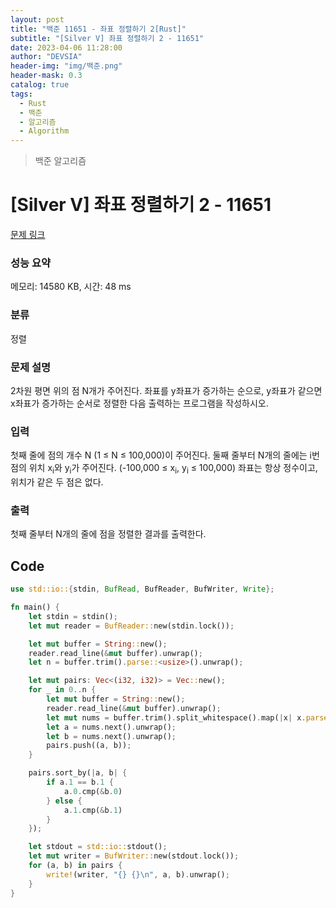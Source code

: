 ```yaml
---
layout: post
title: "백준 11651 - 좌표 정렬하기 2[Rust]"
subtitle: "[Silver V] 좌표 정렬하기 2 - 11651"
date: 2023-04-06 11:28:00
author: "DEVSIA"
header-img: "img/백준.png"
header-mask: 0.3
catalog: true
tags:
  - Rust
  - 백준
  - 알고리즘
  - Algorithm
---
```


> 백준 알고리즘

# [Silver V] 좌표 정렬하기 2 - 11651

[문제 링크](https://www.acmicpc.net/problem/11651)

### 성능 요약

메모리: 14580 KB, 시간: 48 ms

### 분류

정렬

### 문제 설명

<p>2차원 평면 위의 점 N개가 주어진다. 좌표를 y좌표가 증가하는 순으로, y좌표가 같으면 x좌표가 증가하는 순서로 정렬한 다음 출력하는 프로그램을 작성하시오.</p>

### 입력

 <p>첫째 줄에 점의 개수 N (1 ≤ N ≤ 100,000)이 주어진다. 둘째 줄부터 N개의 줄에는 i번점의 위치 x<sub>i</sub>와 y<sub>i</sub>가 주어진다. (-100,000 ≤ x<sub>i</sub>, y<sub>i</sub> ≤ 100,000) 좌표는 항상 정수이고, 위치가 같은 두 점은 없다.</p>

### 출력

 <p>첫째 줄부터 N개의 줄에 점을 정렬한 결과를 출력한다.</p>

## Code

```rs
use std::io::{stdin, BufRead, BufReader, BufWriter, Write};

fn main() {
    let stdin = stdin();
    let mut reader = BufReader::new(stdin.lock());

    let mut buffer = String::new();
    reader.read_line(&mut buffer).unwrap();
    let n = buffer.trim().parse::<usize>().unwrap();

    let mut pairs: Vec<(i32, i32)> = Vec::new();
    for _ in 0..n {
        let mut buffer = String::new();
        reader.read_line(&mut buffer).unwrap();
        let mut nums = buffer.trim().split_whitespace().map(|x| x.parse::<i32>().unwrap());
        let a = nums.next().unwrap();
        let b = nums.next().unwrap();
        pairs.push((a, b));
    }

    pairs.sort_by(|a, b| {
        if a.1 == b.1 {
            a.0.cmp(&b.0)
        } else {
            a.1.cmp(&b.1)
        }
    });

    let stdout = std::io::stdout();
    let mut writer = BufWriter::new(stdout.lock());
    for (a, b) in pairs {
        write!(writer, "{} {}\n", a, b).unwrap();
    }
}
```
